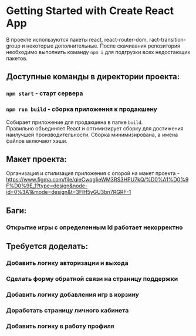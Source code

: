 # Getting Started with Create React App

В проекте используются пакеты react, react-router-dom, ract-transition-group и некоторые дополнительные.
После скачивания репозитория необходимо выполнить команду `npm i` для подгрузки всех недостающих пакетов.

## Доступные команды в директории проекта:

### `npm start` - старт сервера

### `npm run build` - сборка приложения к продакшену
Собирает приложение для продакшена в папке `build`.\
Правильно объединяет React и оптимизирует сборку для достижения наилучшей производительности.
Сборка минимизирована, а имена файлов включают хэши.

## Макет проекта:

Организация и стилизация приложения с опорой на макет проекта - https://www.figma.com/file/qieCwqgIieWM3RS3HPU7kQ/%D0%A1%D0%9F%D0%9E_1?type=design&node-id=0%3A1&mode=design&t=3FlH5yGU3bn7RGRF-1

## Баги:

### Открытие игры с определенным Id работает некорректно

## Требуется доделать:

### Добавить логику авторизации и выхода
### Сделать форму обратной связи на страницу поддержки
### Добавить логику добавления игр в корзину
### Доработать страницу личного кабинета
### Добавить логику в работу профиля